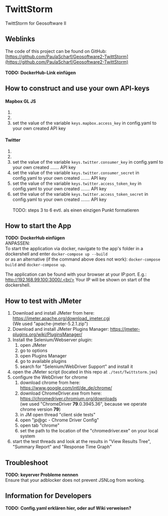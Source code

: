 # TwittStorm
TwittStorm for Geosoftware II
## Weblinks
The code of this project can be found on GitHub: [https://github.com/PaulaScharf/Geosoftware2-TwittStorm](https://github.com/PaulaScharf/Geosoftware2-TwittStorm)<br>
<br>
<b>TODO: DockerHub-Link einfügen</b>
## How to construct and use your own API-keys
#### Mapbox GL JS
1.
2.
3. set the value of the variable ``keys.mapbox.access_key`` in config.yaml to your own created API key

#### Twitter
1.
2.
3. set the value of the variable ``keys.twitter.consumer_key`` in config.yaml to your own created ....... API key
4. set the value of the variable ``keys.twitter.consumer_secret`` in config.yaml to your own created ....... API key
5. set the value of the variable ``keys.twitter.access_token_key`` in config.yaml to your own created ....... API key
6. set the value of the variable ``keys.twitter.access_token_secret`` in config.yaml to your own created ....... API key
<br><br>TODO: steps 3 to 6 evtl. als einen einzigen Punkt formatieren

## How to start the App
<b>TODO: DockerHub einfügen</b><br>
ANPASSEN:<br>
To start the application via docker, navigate to the app's folder in a dockershell and enter
``docker-compose up --build``<br/>
or as an alternative (if the command above does not work): ``docker-compose build`` and ``docker-compose up``.<br/>

The application can be found with your browser at your IP:port. E.g.: http://192.168.99.100:3000/.<br/>
Your IP will be shown on start of the dockershell.<br/>  

## How to test with JMeter
1. Download and install JMeter from here: https://jmeter.apache.org/download_jmeter.cgi  
(We used "apache-jmeter-5.2.1.zip")  
2. Download and install JMeter Plugins Manager: https://jmeter-plugins.org/wiki/PluginsManager/
3. Install the Selenium/Webserver plugin:  
    1. open JMeter
    2. go to options
    3. open Plugins Manager
    4. go to available plugins
    5. search for "Selenium/WebDriver Support" and install it
4. open the JMeter script (located in this repo at ``./test/Twittstorm.jmx``)
5. configure the WebDriver for chrome
    1. download chrome from here: https://www.google.com/intl/de_de/chrome/
    2. download ChromeDriver.exe from here: https://chromedriver.chromium.org/downloads  
    (we used "ChromeDriver **79**.0.3945.36", because we operate chrome version **79**)
    3. in JM open thread "client side tests"
    4. open "jp@gc - Chrome Driver Config"
    5. open tab "chrome"
    6. set the path to the location of the "chromedriver.exe" on your local system
6. start the test threads and look at the results in "View Results Tree", "Summary Report" and "Response Time Graph"

## Troubleshoot
<b>TODO: keyerver Probleme nennen</b><br>
Ensure that your adblocker does not prevent JSNLog from working.

## Information for Developers
<b>TODO: Config.yaml erklären hier, oder auf Wiki verweisen?</b><br>
